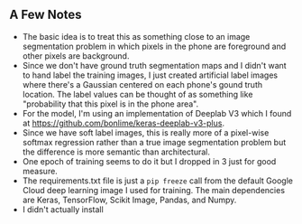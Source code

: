 ## A Few Notes
* The basic idea is to treat this as something close to an image segmentation problem in which pixels in the phone are foreground and other pixels are background.  
* Since we don't have ground truth segmentation maps and I didn't want to hand label the training images, I just created artificial label images where there's a Gaussian centered on each phone's gound truth location.  The label values can be thought of as something like "probability that this pixel is in the phone area".
* For the model, I'm using an implementation of Deeplab V3 which I found at https://github.com/bonlime/keras-deeplab-v3-plus.
* Since we have soft label images, this is really more of a pixel-wise softmax regression rather than a true image segmentation problem but the difference is more semantic than architectural.
* One epoch of training seems to do it but I dropped in 3 just for good measure.  
* The requirements.txt file is just a `pip freeze` call from the default Google Cloud deep learning image I used for training.  The main dependencies are Keras, TensorFlow, Scikit Image, Pandas, and Numpy.
* I didn't actually install